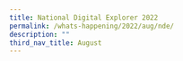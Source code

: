 ```yaml
---
title: National Digital Explorer 2022
permalink: /whats-happening/2022/aug/nde/
description: ""
third_nav_title: August
---
```

